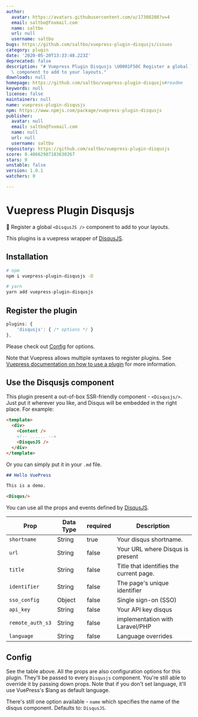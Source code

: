 ```yaml
---
author:
  avatar: https://avatars.githubusercontent.com/u/17308208?v=4
  email: saltbo@foxmail.com
  name: saltbo
  url: null
  username: saltbo
bugs: https://github.com/saltbo/vuepress-plugin-disqusjs/issues
category: plugin
date: '2020-05-20T13:33:48.223Z'
deprecated: false
description: "# Vuepress Plugin Disqusjs \U0001F50C Register a global `<Disqusjs />`\
  \ component to add to your layouts."
downloads: null
homepage: https://github.com/saltbo/vuepress-plugin-disqusjs#readme
keywords: null
license: false
maintainers: null
name: vuepress-plugin-disqusjs
npm: https://www.npmjs.com/package/vuepress-plugin-disqusjs
publisher:
  avatar: null
  email: saltbo@foxmail.com
  name: null
  url: null
  username: saltbo
repository: https://github.com/saltbo/vuepress-plugin-disqusjs
score: 0.40662987183630267
stars: 0
unstable: false
version: 1.0.1
watchers: 0

---
```


# Vuepress Plugin Disqusjs
🔌 Register a global `<DisqusJS />` component to add to your layouts.

This plugins is a vuepress wrapper of [DisqusJS](https://github.com/SukkaW/DisqusJS).

## Installation

```bash
# npm
npm i vuepress-plugin-disqusjs -D

# yarn
yarn add vuepress-plugin-disqusjs
```

## Register the plugin

```js
plugins: {
    'disqusjs': { /* options */ }
},

```

Please check out [Config](#config) for options.

Note that Vuepress allows multiple syntaxes to register plugins. See [Vuepress documentation on how to use a plugin](https://vuepress.vuejs.org/plugin/using-a-plugin.html) for more information.

## Use the Disqusjs component

This plugin present a out-of-box SSR-friendly component  - `<Disqusjs/>`. Just put it wherever you like, and Disqus will be embedded in the right place. For example:

```html
<template>
  <div>
    <Content />
    <!-- ...... -->
    <DisqusJS />
  </div>
</template>
```
Or you can simply put it in your `.md` file.
```markdown
## Hello VuePress

This is a demo.

<Disqus/>
```

You can use all the props and events defined by [DisqusJS](https://github.com/SukkaW/DisqusJS).

Prop            | Data Type  | required  | Description
--------------- | ---------- | --------- | -----------
`shortname`     | String     | true      | Your disqus shortname.
`url`           | String     | false     | Your URL where Disqus is present
`title`         | String     | false     | Title that identifies the current page.
`identifier`    | String     | false     | The page's unique identifier
`sso_config`    | Object     | false     | Single sign-on (SSO)
`api_key`       | String     | false     | Your API key disqus
`remote_auth_s3`| String     | false     | implementation with Laravel/PHP
`language`      | String     | false     | Language overrides

## Config 

See the table above. All the props are also configuration options for this plugin. They'll be passed to every `Disqusjs` component. You're still able to override it by passing down props. Note that if you don't set language, it'll use VuePress's $lang as default language.

There's still one option available - `name` which specifies the name of the disqus component. Defaults to: `DisqusJS`.
